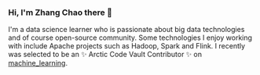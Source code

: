 ### Hi, I'm Zhang Chao there 👋

I'm a data science learner who is passionate about big data technologies and of course open-source community. Some technologies I enjoy working with include Apache projects such as Hadoop, Spark and Flink. I recently was selected to be an ✨ Arctic Code Vault Contributor ✨ on [machine_learning](https://github.com/agoclover/machine_learning).

<!-- - 🔭 I’m currently working on ...
- 🌱 I’m currently learning ...
- 👯 I’m looking to collaborate on ...
- 🤔 I’m looking for help with ...
- 💬 Ask me about ...
- 📫 How to reach me: ...
- 😄 Pronouns: ...
- ⚡ Fun fact: ...
-- >

### Find me around the web 🌎:<a href="https://github.com/agoclover"><img align="left" width="150" height="150" src="https://strawberryamoszc.oss-cn-shanghai.aliyuncs.com/img/amos.jpg"></a>
Share ideas on my blog: [zhangchao.top](http://zhangchao.top/) 💼

Reach me via e-mail: [hi@zhangchao.top](mailto:hi@zhangchao.top) 📫
